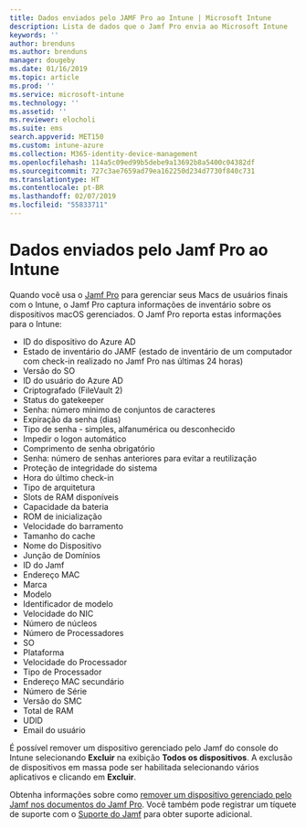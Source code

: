 ```yaml
---
title: Dados enviados pelo JAMF Pro ao Intune | Microsoft Intune
description: Lista de dados que o Jamf Pro envia ao Microsoft Intune
keywords: ''
author: brenduns
ms.author: brenduns
manager: dougeby
ms.date: 01/16/2019
ms.topic: article
ms.prod: ''
ms.service: microsoft-intune
ms.technology: ''
ms.assetid: ''
ms.reviewer: elocholi
ms.suite: ems
search.appverid: MET150
ms.custom: intune-azure
ms.collection: M365-identity-device-management
ms.openlocfilehash: 114a5c09ed99b5debe9a13692b8a5400c04382df
ms.sourcegitcommit: 727c3ae7659ad79ea162250d234d7730f840c731
ms.translationtype: HT
ms.contentlocale: pt-BR
ms.lasthandoff: 02/07/2019
ms.locfileid: "55833711"
---
```

# <a name="data-jamf-pro-sends-to-intune"></a>Dados enviados pelo Jamf Pro ao Intune

Quando você usa o [Jamf Pro](https://www.jamf.com) para gerenciar seus Macs de usuários finais com o Intune, o Jamf Pro captura informações de inventário sobre os dispositivos macOS gerenciados. O Jamf Pro reporta estas informações para o Intune:

* ID do dispositivo do Azure AD
* Estado de inventário do JAMF (estado de inventário de um computador com check-in realizado no Jamf Pro nas últimas 24 horas)
* Versão do SO
* ID do usuário do Azure AD
* Criptografado (FileVault 2)
* Status do gatekeeper
* Senha: número mínimo de conjuntos de caracteres
* Expiração da senha (dias)
* Tipo de senha - simples, alfanumérica ou desconhecido
* Impedir o logon automático
* Comprimento de senha obrigatório
* Senha: número de senhas anteriores para evitar a reutilização
* Proteção de integridade do sistema
* Hora do último check-in
* Tipo de arquitetura
* Slots de RAM disponíveis
* Capacidade da bateria
* ROM de inicialização
* Velocidade do barramento
* Tamanho do cache
* Nome do Dispositivo
* Junção de Domínios
* ID do Jamf
* Endereço MAC
* Marca
* Modelo
* Identificador de modelo
* Velocidade do NIC
* Número de núcleos
* Número de Processadores
* SO
* Plataforma
* Velocidade do Processador
* Tipo de Processador
* Endereço MAC secundário
* Número de Série
* Versão do SMC
* Total de RAM
* UDID
* Email do usuário


É possível remover um dispositivo gerenciado pelo Jamf do console do Intune selecionando **Excluir** na exibição **Todos os dispositivos**. A exclusão de dispositivos em massa pode ser habilitada selecionando vários aplicativos e clicando em **Excluir**.

Obtenha informações sobre como [remover um dispositivo gerenciado pelo Jamf nos documentos do Jamf Pro](https://www.jamf.com/jamf-nation/articles/80/unmanaging-computers-while-preserving-their-inventory-information). Você também pode registrar um tíquete de suporte com o [Suporte do Jamf](https://www.jamf.com/support/) para obter suporte adicional. 


